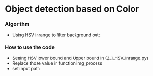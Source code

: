 # Object detection based on Color
### Algorithm

- Using HSV inrange to filter background out;

### How to use the code

- Setting HSV lower bound and Upper bound in (2_1_HSV_inrange.py)
- Replace those value in function img_process
- set input path 
